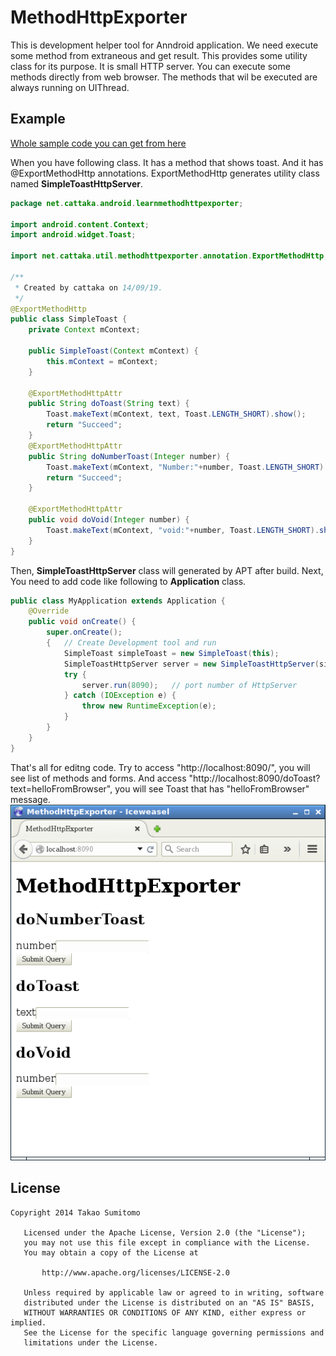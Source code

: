 MethodHttpExporter
==================

This is development helper tool for Anndroid application.
We need execute some method from extraneous and get result.
This provides some utility class for its purpose.
It is small HTTP server. You can execute some methods directly from web browser.
The methods that wil be executed are always running on UIThread.

<!--
## Documents

[Please look at Wiki](https://github.com/cattaka/CatHandsGendroid/wiki)

## Sample Application

[FastCheckList](https://github.com/cattaka/FastCheckList)

-->

## Example

[Whole sample code you can get from here](https://github.com/cattaka/MethodHttpExporterSample)

When you have following class. It has a method that shows toast.
And  it has @ExportMethodHttp annotations.
ExportMethodHttp generates utility class named **SimpleToastHttpServer**.

```java
package net.cattaka.android.learnmethodhttpexporter;

import android.content.Context;
import android.widget.Toast;

import net.cattaka.util.methodhttpexporter.annotation.ExportMethodHttp;

/**
 * Created by cattaka on 14/09/19.
 */
@ExportMethodHttp
public class SimpleToast {
    private Context mContext;

    public SimpleToast(Context mContext) {
        this.mContext = mContext;
    }

    @ExportMethodHttpAttr
    public String doToast(String text) {
        Toast.makeText(mContext, text, Toast.LENGTH_SHORT).show();
        return "Succeed";
    }
    @ExportMethodHttpAttr
    public String doNumberToast(Integer number) {
        Toast.makeText(mContext, "Number:"+number, Toast.LENGTH_SHORT).show();
        return "Succeed";
    }

    @ExportMethodHttpAttr
    public void doVoid(Integer number) {
        Toast.makeText(mContext, "void:"+number, Toast.LENGTH_SHORT).show();
    }
}
```

Then, **SimpleToastHttpServer** class will generated by APT after build.
Next, You need to add code like following to **Application** class.
```java
public class MyApplication extends Application {
    @Override
    public void onCreate() {
        super.onCreate();
        {   // Create Development tool and run
            SimpleToast simpleToast = new SimpleToast(this);
            SimpleToastHttpServer server = new SimpleToastHttpServer(simpleToast);
            try {
                server.run(8090);   // port number of HttpServer
            } catch (IOException e) {
                throw new RuntimeException(e);
            }
        }
    }
}

```

That's all for editng code.
Try to access "http://localhost:8090/", you will see list of methods and forms.
And access "http://localhost:8090/doToast?text=helloFromBrowser",
you will see Toast that has "helloFromBrowser" message.
![Screenshot of browser](image/screenshot_browser.png "Screenshot of browser")


## License
```
Copyright 2014 Takao Sumitomo

   Licensed under the Apache License, Version 2.0 (the "License");
   you may not use this file except in compliance with the License.
   You may obtain a copy of the License at

       http://www.apache.org/licenses/LICENSE-2.0

   Unless required by applicable law or agreed to in writing, software
   distributed under the License is distributed on an "AS IS" BASIS,
   WITHOUT WARRANTIES OR CONDITIONS OF ANY KIND, either express or implied.
   See the License for the specific language governing permissions and
   limitations under the License.
```
